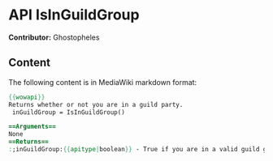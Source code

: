 # API IsInGuildGroup

**Contributor:** Ghostopheles

## Content

The following content is in MediaWiki markdown format:

```mediawiki
{{wowapi}}
Returns whether or not you are in a guild party.
 inGuildGroup = IsInGuildGroup()

==Arguments==
None
==Returns==
:;inGuildGroup:{{apitype|boolean}} - True if you are in a valid guild group, otherwise false.
```